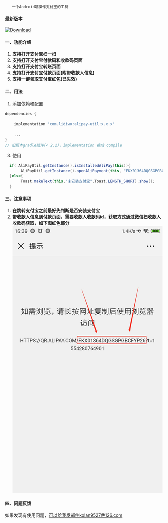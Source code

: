 ```
   一个Android端操作支付宝的工具
```
#### 最新版本
 [ ![Download](https://api.bintray.com/packages/lidiwo/lidiwo/alipay-util/images/download.svg) ](https://bintray.com/lidiwo/lidiwo/alipay-util/_latestVersion)

#### 一、功能介绍

1. **支持打开支付宝扫一扫**
2. **支持打开支付宝付款码和收款码页面**
3. **支持打开支付宝转账页面**
4. **支持打开支付宝付款页面(附带收款人信息)**
5. **支持一键领取支付宝红包(已失效)**


#### 二、用法

1. 添加依赖和配置
``` gradle
dependencies {

    implementation 'com.lidiwo:alipay-util:x.x.x'

    ...
}
// 旧版本gradle插件(< 2.2)，implementation 换成 compile
```

3. 使用
``` java
  if( AliPayUtil.getInstance().isInstalledAliPay(this)){
       AliPayUtil.getInstance().openAliPayment(this, "FKX01364DQGSGPGBCFYP26");
  }else{
       Toast.makeText(this,"未安装支付宝",Toast.LENGTH_SHORT).show();
  }
```

#### 三、注意事项
1. **在跳转支付宝之前最好先判断是否安装支付宝**
2. **带收款人信息到付款页面，需要收款人收款码id，获取方式通过微信扫收款人收款码获取，如下图红色部分**
![](https://github.com/lidiwo/AliPaySDK_Personal/blob/master/image_01.jpg?raw=true)





#### 四、问题反馈

 如果发现有使用问题，可以给我发邮件kolan9527@126.com